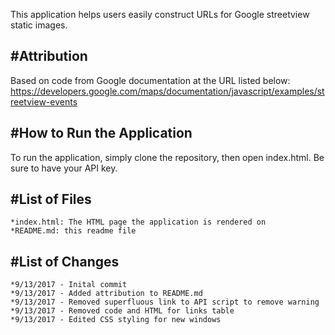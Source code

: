 This application helps users easily construct URLs for Google streetview 
static images.

#Attribution
------------

Based on code from Google documentation at the URL listed below:
https://developers.google.com/maps/documentation/javascript/examples/streetview-events 

#How to Run the Application
---------------------------
To run the application, simply clone the repository, then open index.html. 
Be sure to have your API key.


#List of Files
--------------

	*index.html: The HTML page the application is rendered on
	*README.md: this readme file

#List of Changes
----------------

	*9/13/2017 - Inital commit
	*9/13/2017 - Added attribution to README.md
	*9/13/2017 - Removed superfluous link to API script to remove warning
	*9/13/2017 - Removed code and HTML for links table
	*9/13/2017 - Edited CSS styling for new windows